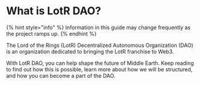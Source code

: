 # What is LotR DAO?

{% hint style="info" %}
Information in this guide may change frequently as the project ramps up.
{% endhint %}

The Lord of the Rings (LotR) Decentralized Autonomous Organization (DAO) is an organization dedicated to bringing the LotR franchise to Web3.

With LotR DAO, you can help shape the future of Middle Earth. Keep reading to find out how this is possible, learn more about how we will be structured, and how you can become a part of the DAO.
